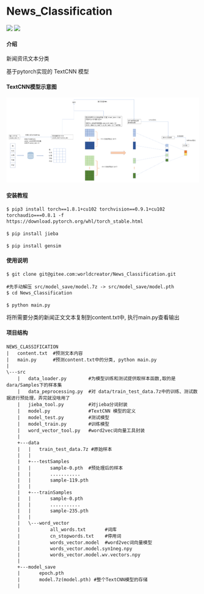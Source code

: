 # News_Classification

<img src="https://img.shields.io/badge/pytorch-1.8.1GPU-orange"> <img src="https://img.shields.io/badge/python-3.6-green">



#### 介绍
新闻资讯文本分类

基于pytorch实现的 TextCNN 模型



#### TextCNN模型示意图

<img src="./TextCNN.png">





#### 安装教程

```shell
$ pip3 install torch==1.8.1+cu102 torchvision==0.9.1+cu102 torchaudio===0.8.1 -f https://download.pytorch.org/whl/torch_stable.html

$ pip install jieba

$ pip install gensim
```



#### 使用说明

```shell
$ git clone git@gitee.com:worldcreator/News_Classification.git

#先手动解压 src/model_save/model.7z -> src/model_save/model.pth
$ cd News_Classification

$ python main.py
```

将所需要分类的新闻正文文本复制到content.txt中, 执行main.py查看输出




#### 项目结构

```
NEWS_CLASSIFICATION
|   content.txt  #预测文本内容
|   main.py      #预测content.txt中的分类, python main.py
|   
\---src
    |   data_loader.py        #为模型训练和测试提供取样本函数,取的是dara/Samples下的样本集
    |   data_peprocessing.py  #对 data/train_test_data.7z中的训练、测试数据进行预处理，弄完就没啥用了
    |   jieba_tool.py		  #对jieba分词封装
    |   model.py			  #TextCNN 模型的定义
    |   model_test.py		  #测试模型
    |   model_train.py		  #训练模型
    |   word_vector_tool.py   #word2vec词向量工具封装
    |   
    +---data
    |   |   train_test_data.7z #原始样本
    |   |   
    |   +---testSamples
    |   |       sample-0.pth  #预处理后的样本
	|	|		...........
    |   |       sample-119.pth
    |   |       
    |   +---trainSamples
	|   |       sample-0.pth
	|	|		...........
    |   |       sample-235.pth
    |   |       
    |   \---word_vector
    |           all_words.txt 		#词库
    |           cn_stopwords.txt 	#停用词
    |           words_vector.model	#word2vec词向量模型
    |           words_vector.model.syn1neg.npy
    |           words_vector.model.wv.vectors.npy
    |           
    +---model_save
    |       epoch.pth 
    |       model.7z(model.pth) #整个TextCNN模型的存储
    |       
```